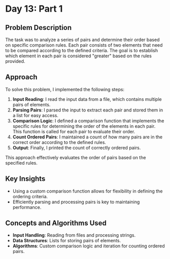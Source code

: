 # Day 13: Part 1 

## Problem Description
The task was to analyze a series of pairs and determine their order based on specific comparison rules. Each pair consists of two elements that need to be compared according to the defined criteria. The goal is to establish which element in each pair is considered "greater" based on the rules provided.

## Approach
To solve this problem, I implemented the following steps:
1. **Input Reading**: I read the input data from a file, which contains multiple pairs of elements.
2. **Parsing Pairs**: I parsed the input to extract each pair and stored them in a list for easy access.
3. **Comparison Logic**: I defined a comparison function that implements the specific rules for determining the order of the elements in each pair. This function is called for each pair to evaluate their order.
4. **Count Ordered Pairs**: I maintained a count of how many pairs are in the correct order according to the defined rules.
5. **Output**: Finally, I printed the count of correctly ordered pairs.

This approach effectively evaluates the order of pairs based on the specified rules.

## Key Insights
- Using a custom comparison function allows for flexibility in defining the ordering criteria.
- Efficiently parsing and processing pairs is key to maintaining performance.

## Concepts and Algorithms Used
- **Input Handling**: Reading from files and processing strings.
- **Data Structures**: Lists for storing pairs of elements.
- **Algorithms**: Custom comparison logic and iteration for counting ordered pairs.